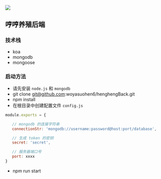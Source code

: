 ![](https://github.com/woyasuohen6/henghengBack/blob/master/public/logo.png)
## 哼哼养殖后端  
### 技术栈
- koa
- mongodb 
- mongoose

### 启动方法
- 请先安装 `node.js` 和 `mongodb`  
- git clone git@github.com:woyasuohen6/henghengBack.git
- npm install
- 在根目录中创建配置文件 `config.js`
```js
module.exports = {

   // mongodb 的连接字符串
   connectionStr: 'mongodb://username:password@host:port/database',

   // 生成 token 的密钥 
   secret: 'secret',

   // 服务器端口号
   port: xxxx
}
```
- npm run start
